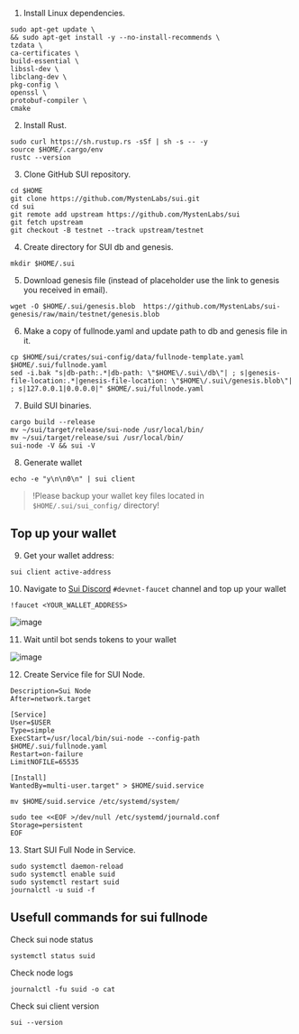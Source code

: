 1. Install Linux dependencies.
```
sudo apt-get update \
&& sudo apt-get install -y --no-install-recommends \
tzdata \
ca-certificates \
build-essential \
libssl-dev \
libclang-dev \
pkg-config \
openssl \
protobuf-compiler \
cmake
```

2. Install Rust.
```
sudo curl https://sh.rustup.rs -sSf | sh -s -- -y
source $HOME/.cargo/env
rustc --version
```

3. Clone GitHub SUI repository.
```
cd $HOME
git clone https://github.com/MystenLabs/sui.git
cd sui
git remote add upstream https://github.com/MystenLabs/sui
git fetch upstream
git checkout -B testnet --track upstream/testnet
```

4. Create directory for SUI db and genesis.
```
mkdir $HOME/.sui
```

5. Download genesis file (instead of placeholder use the link to genesis you received in email).
```
wget -O $HOME/.sui/genesis.blob  https://github.com/MystenLabs/sui-genesis/raw/main/testnet/genesis.blob
```

6. Make a copy of fullnode.yaml and update path to db and genesis file in it.
```
cp $HOME/sui/crates/sui-config/data/fullnode-template.yaml $HOME/.sui/fullnode.yaml
sed -i.bak "s|db-path:.*|db-path: \"$HOME\/.sui\/db\"| ; s|genesis-file-location:.*|genesis-file-location: \"$HOME\/.sui\/genesis.blob\"| ; s|127.0.0.1|0.0.0.0|" $HOME/.sui/fullnode.yaml
```

7. Build SUI binaries.
```
cargo build --release
mv ~/sui/target/release/sui-node /usr/local/bin/
mv ~/sui/target/release/sui /usr/local/bin/
sui-node -V && sui -V
```


8. Generate wallet
```
echo -e "y\n\n0\n" | sui client
```
> !Please backup your wallet key files located in `$HOME/.sui/sui_config/` directory!
## Top up your wallet
9. Get your wallet address:
```
sui client active-address
```

10. Navigate to [Sui Discord](https://discord.gg/sui) `#devnet-faucet` channel and top up your wallet
```
!faucet <YOUR_WALLET_ADDRESS>
```

![image](https://user-images.githubusercontent.com/50621007/180215182-cbb7fc6c-aba3-4834-ad05-f79e1c26b40c.png)

11. Wait until bot sends tokens to your wallet

![image](https://user-images.githubusercontent.com/50621007/180222321-1dc5323b-1174-41c8-b632-6ac2ce639ce1.png)


12. Create Service file for SUI Node.
```echo "[Unit]
Description=Sui Node
After=network.target

[Service]
User=$USER
Type=simple
ExecStart=/usr/local/bin/sui-node --config-path $HOME/.sui/fullnode.yaml
Restart=on-failure
LimitNOFILE=65535

[Install]
WantedBy=multi-user.target" > $HOME/suid.service

mv $HOME/suid.service /etc/systemd/system/

sudo tee <<EOF >/dev/null /etc/systemd/journald.conf
Storage=persistent
EOF
```

13. Start SUI Full Node in Service.
```sudo systemctl restart systemd-journald
sudo systemctl daemon-reload
sudo systemctl enable suid
sudo systemctl restart suid
journalctl -u suid -f
```


## Usefull commands for sui fullnode
Check sui node status
```
systemctl status suid
```

Check node logs
```
journalctl -fu suid -o cat
```

Check sui client version
```
sui --version
```

